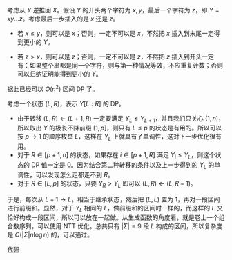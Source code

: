 考虑从 $Y$ 逆推回 $X$。假设 $Y$ 的开头两个字符为 $x,y$，最后一个字符为 $z$，即 $Y=xy\dots z$。考虑最后一步插入的是 $x$ 还是 $z$。

- 若 $x\le y$，则可以是 $x$；否则，一定不可以是 $x$，不然把 $x$ 插入到末尾一定得到更小的 $Y$。

- 若 $z>x$，则可以是 $z$；否则，一定不可以是 $z$，不然把 $z$ 插入到开头一定有：如果整个串都是同一个字符，则与第一种情况等效，不应重复计数；否则可以归纳证明能得到更小的 $Y$。

据此已经可以 $O(n^2)$ 区间 DP 了。

考虑一个状态 $(L,R)$，表示 $Y[L:R]$ 的 DP。

- 由于转移 $(L,R)\leftarrow (L+1,R)$ 一定要满足 $Y_L\le Y_{L+1}$，并且我们只关心 $(1,n)$，所以取出 $Y$ 的极长不降前缀 $[1,p]$，则只有 $L\le p$ 的状态是有用的。所以可以按 $p\to 1$ 的顺序枚举 $L$，这样在 $Y_L$ 上就具有了单调性，这对下一步优化很有用。
- 对于 $R\in [p+1,n]$ 的状态，如果存在 $i\in [p+1, R]$ 满足 $Y_i\le Y_L$，则这个状态的 DP 值一定是 $0$。因为结合第二种转移的条件以及上一步得到的 $Y_L$ 的单调性，可以发现怎么走都走不到 $R$。
- 对于 $R\in [L,p]$ 的状态，只要 $Y_R>Y_L$ 即可以 $(L,R)\leftarrow (L,R-1)$。

于是，每次从 $L+1\to L$，相当于继承状态，然后把 $(L,L)$ 置为 $1$，再对一段区间进行前缀和。显然，对于 $Y_L$ 相同的 $L$，做前缀和的区间时一样的，而这样的 $L$ 又恰好构成一段区间，所以可以放在一起做。从生成函数的角度看，就是卷上一个组合数序列，可以使用 NTT 优化。总共只有 $|\Sigma|=9$ 段 $L$ 构成的区间，所以复杂度是 $O(|\Sigma|n\log n)$ 的，可以通过。

[代码](https://atcoder.jp/contests/arc153/submissions/38038051)

